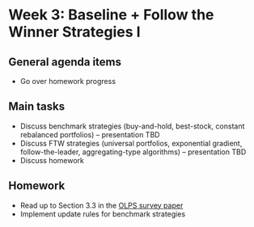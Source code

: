 # Week 3: Baseline + Follow the Winner Strategies I

## General agenda items

- Go over homework progress

## Main tasks

- Discuss benchmark strategies (buy-and-hold, best-stock, constant rebalanced portfolios) – presentation TBD
- Discuss FTW strategies (universal portfolios, exponential gradient, follow-the-leader, aggregating-type algorithms) – presentation TBD
- Discuss homework

## Homework

- Read up to Section 3.3 in the [OLPS survey paper](OLPSSurvey.pdf)
- Implement update rules for benchmark strategies
